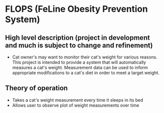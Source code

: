 # FLOPS (FeLine Obesity Prevention System)
## High level description (project in development and much is subject to change and refinement)
* Cat owner's may want to monitor their cat's weight for various reasons. This project is intended to provide a system that will automatically measures a cat's weight. Measurement data can be used to inform appropriate modifications to a cat's diet in order to meet a target weight.
## Theory of operation
* Takes a cat's weight measurement every time it sleeps in its bed
* Allows user to observe plot of weight measurements over time
